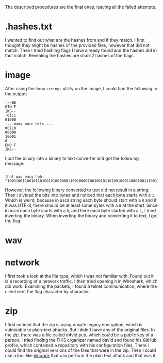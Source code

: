 The described procedures are the final ones, leaving all the failed attempts.

# .hashes.txt

I wanted to find out what are the hashes from and if they match. I first thought they might be hashes of the provided files, however that did not match.
Then I tried hashing flags I have already found and the hashes did in fact match.
Revealing the hashes are sha512 hashes of the flags.

# image

After using the linux `strings` utility on the image, I could find the following in the output:
```
---BE
GIN F
IKS--
-0111
01000
... many more bits ...
00110
00000
10001
0----
END F
IKS--
```
I put the binary into a binary to text converter and got the following message:
```

that was easy huh: "1001100110010110100101001000110010000100100101101001000110001001110011001000110111001000110011001001101110100000110001111100101111001000110010111100100111001010110010101100100110000010"
```
However, the following binary converted to text did not result in a string.
Then I divided the bits into bytes and noticed that each byte starts with a `1`.
Which is weird, because in ascii string each byte should start with a `0` and if it was UTF-8, there should be at least some bytes with a `0` at the start.
Since in ascii each byte starts with a `0`, and here each byte started with a `1`, I tried inverting the binary.
When inverting the binary and converting it to text, I got the flag.

# wav

# network

I first took a look at the file type, which I was not familiar with.
Found out it is a recording of a network traffic.
I then tried opening it in Wireshark, which did work.
Examining the packets, I found a telnet communication, where the client sent the flag character by character.

# zip

I first noticed that the zip is using unsafe legacy encryption, which is vulnerable to plain-text attacks.
But I didn't have any of the original files.
In the zip, there was a file called d4vid.pub, which could be a public key of a person.
I tried finding the FIKS organizer named david and found his GitHub profile, which contained a repository with his configuration files.
There I could find the original versions of the files that were in the zip.
Then I could use a tool like [bkcrack](https://github.com/kimci86/bkcrack) that can perform the plain text attack and that was it.
